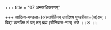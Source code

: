 +++
title = "07 अन्तरधिकरणम्"

+++
आदित्य-मण्डला=(अ)न्तर्वर्तिनम् उपदिश्य पुण्डरीका=(अ)क्षम् ।  
विद्या व्यनक्ति तं यत् तत् ब्रह्म (श्रीनिवास-नाम) भजे ।। 8 ।।